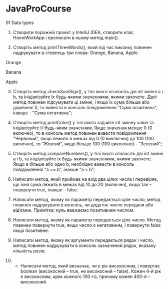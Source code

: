 # JavaProCourse
01 Data types

1. Створити порожній проект у IntelliJ IDEA,
   створити клас HomeWorkApp і прописати в ньому метод main().

2. Створіть метод printThreeWords(),
   який під час виклику повинен надрукувати в стовпець
   три слова: Orange, Banana, Apple.

Orange

Banana

Apple


3. Створіть метод checkSumSign(),
   у тілі якого оголосіть дві int змінні a і b,
   та ініціалізуйте їх будь-якими значеннями, якими захочете.
   Далі метод повинен підсумувати ці змінні,
   і якщо їх сума більша або дорівнює 0, то вивести в консоль повідомлення "Сума позитивна",
   інакше - "Сума негативна";


4. Створіть метод printColor()
   у тілі якого задайте int змінну value та ініціалізуйте її будь-яким значенням.
   Якщо значення менше 0 (0 включно), то в консоль метод повинен вивести повідомлення "Червоний",
   якщо лежить в межах від 0 (0 виключно) до 100 (100 включно), то "Жовтий",
   якщо більше 100 (100 виключно) - "Зелений";


5. Створіть метод compareNumbers(), у тілі якого оголосіть дві int змінні a і b,
   та ініціалізуйте їх будь-якими значеннями, якими захочете.
   Якщо a більше або одно b, необхідно вивести в консоль повідомлення “a >= b”,
   інакше “a < b”;


6. Написати метод, який приймає на вхід два цілих числа і перевіряє,
   що їхня сума лежить в межах від 10 до 20 (включно), якщо так – повернути true,
   інакше – false.


7. Написати метод, якому як параметр передається ціле число,
   метод повинен надрукувати в консоль, чи додатнє число передали або від’ємне.
   Примітка: нуль вважаємо позитивним числом.


8. Написати метод, якому як параметр передається ціле число.
   Метод повинен повернути true, якщо число є негативним, і повернути false якщо позитивне.


9. Написати метод, якому як аргументи передається рядок і число,
   метод повинен надрукувати в консоль зазначений рядок, вказану кількість разів;


10. * Написати метод, який визначає, чи є рік високосним, і повертає boolean
      (високосний – true, не високосний – false).
      Кожен 4-й рік є високосним, крім кожного 100-го, причому кожен 400-й – високосний.
